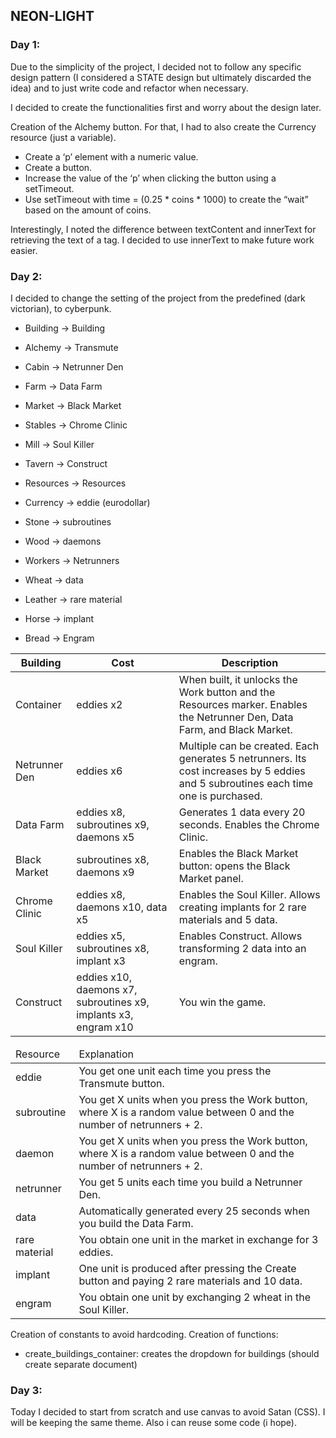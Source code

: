 ## NEON-LIGHT

### Day 1:
Due to the simplicity of the project, I decided not to follow any specific design pattern (I considered a STATE design but ultimately discarded the idea) and to just write code and refactor when necessary.

I decided to create the functionalities first and worry about the design later.

Creation of the Alchemy button. For that, I had to also create the Currency resource (just a variable).

* Create a ‘p’ element with a numeric value.
* Create a button.
* Increase the value of the ‘p’ when clicking the button using a setTimeout.
* Use setTimeout with time = (0.25 * coins * 1000) to create the “wait” based on the amount of coins.

Interestingly, I noted the difference between textContent and innerText for retrieving the text of a tag. I decided to use innerText to make future work easier.

### Day 2:
I decided to change the setting of the project from the predefined (dark victorian), to cyberpunk.

* Building → Building
* Alchemy → Transmute
* Cabin → Netrunner Den
* Farm → Data Farm
* Market → Black Market
* Stables → Chrome Clinic
* Mill → Soul Killer
* Tavern → Construct

* Resources → Resources
* Currency → eddie (eurodollar)
* Stone → subroutines
* Wood → daemons
* Workers → Netrunners
* Wheat → data
* Leather → rare material
* Horse → implant
* Bread → Engram

<table>
    <thead>
        <tr>
            <th>Building</th>
            <th>Cost</th>
            <th>Description</th>
        </tr>
    </thead>
    <tbody>
        <tr>
            <td>Container</td>
            <td>eddies x2</td>
            <td>When built, it unlocks the Work button and the Resources marker. Enables the Netrunner Den, Data Farm, and Black Market.</td>
        </tr>
        <tr>
            <td>Netrunner Den</td>
            <td>eddies x6</td>
            <td>Multiple can be created. Each generates 5 netrunners. Its cost increases by 5 eddies and 5 subroutines each time one is purchased.</td>
        </tr>
        <tr>
            <td>Data Farm</td>
            <td>eddies x8, subroutines x9, daemons x5</td>
            <td>Generates 1 data every 20 seconds. Enables the Chrome Clinic.</td>
        </tr>
        <tr>
            <td>Black Market</td>
            <td>subroutines x8, daemons x9</td>
            <td>Enables the Black Market button: opens the Black Market panel.</td>
        </tr>
        <tr>
            <td>Chrome Clinic</td>
            <td>eddies x8, daemons x10, data x5</td>
            <td>Enables the Soul Killer. Allows creating implants for 2 rare materials and 5 data.</td>
        </tr>
        <tr>
            <td>Soul Killer</td>
            <td>eddies x5, subroutines x8, implant x3</td>
            <td>Enables Construct. Allows transforming 2 data into an engram.</td>
        </tr>
        <tr>
            <td>Construct</td>
            <td>eddies x10, daemons x7, subroutines x9, implants x3, engram x10</td>
            <td>You win the game.</td>
        </tr>
    </tbody>
</table>

<table>
    <thead>
        <tr>
            <td>Resource</td>
            <td>Explanation</td>
        </tr>
    </thead>
    <tbody>
        <tr>
            <td>eddie</td>
            <td>You get one unit each time you press the Transmute button.</td>
        </tr>
        <tr>
            <td>subroutine</td>
            <td>You get X units when you press the Work button, where X is a random value between 0 and the number of netrunners + 2.</td>
        </tr>
        <tr>
            <td>daemon</td>
            <td>You get X units when you press the Work button, where X is a random value between 0 and the number of netrunners + 2.</td>
        </tr>
        <tr>
            <td>netrunner</td>
            <td>You get 5 units each time you build a Netrunner Den.</td>
        </tr>
        <tr>
            <td>data</td>
            <td>Automatically generated every 25 seconds when you build the Data Farm.</td>
        </tr>
        <tr>
            <td>rare material</td>
            <td>You obtain one unit in the market in exchange for 3 eddies.</td>
        </tr>
        <tr>
            <td>implant</td>
            <td>One unit is produced after pressing the Create button and paying 2 rare materials and 10 data.</td>
        </tr>
        <tr>
            <td>engram</td>
            <td>You obtain one unit by exchanging 2 wheat in the Soul Killer.</td>
        </tr>
    </tbody>
</table>

Creation of constants to avoid hardcoding. Creation of functions:
* create_buildings_container: creates the dropdown for buildings (should create separate document)

### Day 3:
Today I decided to start from scratch and use canvas to avoid Satan (CSS). I will be keeping the same theme. Also i can reuse some code (i hope).